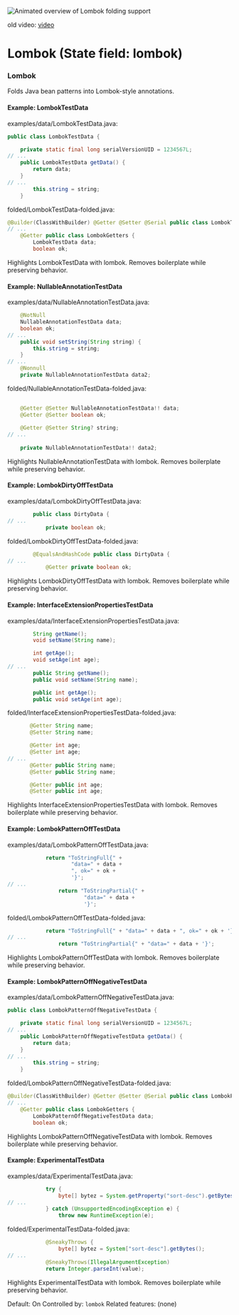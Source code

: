 ![Animated overview of Lombok folding support](https://github.com/user-attachments/assets/7d2bdcf7-15ad-45a2-9aad-1f596443c4d7)

old video:
[video](https://www.youtube.com/watch?v=dKMWL3YJacU)

# Lombok (State field: lombok)

### Lombok
Folds Java bean patterns into Lombok-style annotations.

#### Example: LombokTestData

examples/data/LombokTestData.java:
```java
public class LombokTestData {

    private static final long serialVersionUID = 1234567L;
// ...
    public LombokTestData getData() {
        return data;
    }
// ...
        this.string = string;
    }
```

folded/LombokTestData-folded.java:
```java
@Builder(ClassWithBuilder) @Getter @Setter @Serial public class LombokTestData {
// ...
    @Getter public class LombokGetters {
        LombokTestData data;
        boolean ok;
```

Highlights LombokTestData with lombok.
Removes boilerplate while preserving behavior.

#### Example: NullableAnnotationTestData

examples/data/NullableAnnotationTestData.java:
```java
    @NotNull
    NullableAnnotationTestData data;
    boolean ok;
// ...
    public void setString(String string) {
        this.string = string;
    }
// ...
    @Nonnull
    private NullableAnnotationTestData data2;
```

folded/NullableAnnotationTestData-folded.java:
```java
    
    @Getter @Setter NullableAnnotationTestData!! data;
    @Getter @Setter boolean ok;
    
    @Getter @Setter String? string;
// ...
    
    private NullableAnnotationTestData!! data2;
```

Highlights NullableAnnotationTestData with lombok.
Removes boilerplate while preserving behavior.

#### Example: LombokDirtyOffTestData

examples/data/LombokDirtyOffTestData.java:
```java
        public class DirtyData {
// ...
            private boolean ok;
```

folded/LombokDirtyOffTestData-folded.java:
```java
        @EqualsAndHashCode public class DirtyData {
// ...
            @Getter private boolean ok;
```

Highlights LombokDirtyOffTestData with lombok.
Removes boilerplate while preserving behavior.

#### Example: InterfaceExtensionPropertiesTestData

examples/data/InterfaceExtensionPropertiesTestData.java:
```java
        String getName();
        void setName(String name);

        int getAge();
        void setAge(int age);
// ...
        public String getName();
        public void setName(String name);

        public int getAge();
        public void setAge(int age);
```

folded/InterfaceExtensionPropertiesTestData-folded.java:
```java
       @Getter String name;
       @Setter String name;

       @Getter int age;
       @Setter int age;
// ...
       @Getter public String name;
       @Setter public String name;

       @Getter public int age;
       @Setter public int age;
```

Highlights InterfaceExtensionPropertiesTestData with lombok.
Removes boilerplate while preserving behavior.

#### Example: LombokPatternOffTestData

examples/data/LombokPatternOffTestData.java:
```java
            return "ToStringFull{" +
                    "data=" + data +
                    ", ok=" + ok +
                    '}';
// ...
                return "ToStringPartial{" +
                        "data=" + data +
                        '}';
```

folded/LombokPatternOffTestData-folded.java:
```java
            return "ToStringFull{" + "data=" + data + ", ok=" + ok + '}';
// ...
                return "ToStringPartial{" + "data=" + data + '}';
```

Highlights LombokPatternOffTestData with lombok.
Removes boilerplate while preserving behavior.

#### Example: LombokPatternOffNegativeTestData

examples/data/LombokPatternOffNegativeTestData.java:
```java
public class LombokPatternOffNegativeTestData {

    private static final long serialVersionUID = 1234567L;
// ...
    public LombokPatternOffNegativeTestData getData() {
        return data;
    }
// ...
        this.string = string;
    }
```

folded/LombokPatternOffNegativeTestData-folded.java:
```java
@Builder(ClassWithBuilder) @Getter @Setter @Serial public class LombokPatternOffNegativeTestData {
// ...
    @Getter public class LombokGetters {
        LombokPatternOffNegativeTestData data;
        boolean ok;
```

Highlights LombokPatternOffNegativeTestData with lombok.
Removes boilerplate while preserving behavior.

#### Example: ExperimentalTestData

examples/data/ExperimentalTestData.java:
```java
            try {
                byte[] bytez = System.getProperty("sort-desc").getBytes();
// ...
            } catch (UnsupportedEncodingException e) {
                throw new RuntimeException(e);
```

folded/ExperimentalTestData-folded.java:
```java
            @SneakyThrows {
                byte[] bytez = System["sort-desc"].getBytes();
// ...
            @SneakyThrows(IllegalArgumentException)
            return Integer.parseInt(value);
```

Highlights ExperimentalTestData with lombok.
Removes boilerplate while preserving behavior.

Default: On
Controlled by: `lombok`
Related features: (none)
